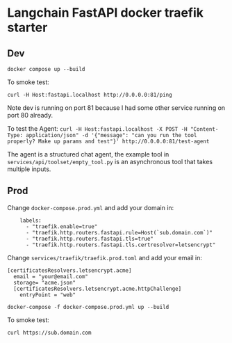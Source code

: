 # Langchain FastAPI docker traefik starter

## Dev

`docker compose up --build`

To smoke test:

`curl -H Host:fastapi.localhost http://0.0.0.0:81/ping`

Note dev is running on port 81 because I had some other service running on
port 80 already. 

To test the Agent:
`curl -H Host:fastapi.localhost -X POST -H "Content-Type:
application/json" -d '{"message": "can you run the tool properly? Make
up params and test"}' http://0.0.0.0:81/test-agent`

The agent is a structured chat agent, the example tool in
`services/api/toolset/empty_tool.py` is an asynchronous tool that takes
multiple inputs.

## Prod

Change `docker-compose.prod.yml` and add your domain in:

```
    labels:
      - "traefik.enable=true"
      - "traefik.http.routers.fastapi.rule=Host(`sub.domain.com`)"
      - "traefik.http.routers.fastapi.tls=true"
      - "traefik.http.routers.fastapi.tls.certresolver=letsencrypt"
```

Change `services/traefik/traefik.prod.toml` and add your email in:

```
[certificatesResolvers.letsencrypt.acme]
  email = "your@email.com"
  storage= "acme.json"
  [certificatesResolvers.letsencrypt.acme.httpChallenge]
    entryPoint = "web"
```

`docker-compose -f docker-compose.prod.yml up --build`

To smoke test:

`curl https://sub.domain.com`
